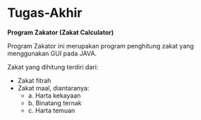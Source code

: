 # Tugas-Akhir
**Program Zakator (Zakat Calculator)**

Program Zakator ini merupakan program penghitung zakat yang menggunakan GUI pada JAVA.

Zakat yang dihitung terdiri dari:
 - Zakat fitrah
 - Zakat maal, diantaranya: 
    - a. Harta kekayaan 
     - b. Binatang ternak 
     - c. Harta temuan
